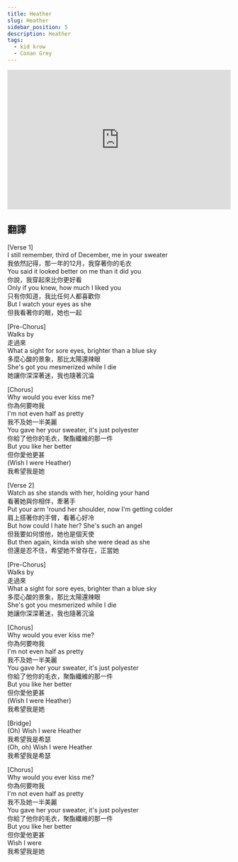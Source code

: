 ```yaml
---
title: Heather
slug: Heather
sidebar_position: 5
description: Heather
tags:
  - kid krow
  - Conan Grey
---
```


<iframe width="100%" height="315" src="https://www.youtube.com/embed/24u3NoPvgMw" title="YouTube video player" frameborder="0" allow="accelerometer; autoplay; clipboard-write; encrypted-media; gyroscope; picture-in-picture; web-share" allowfullscreen></iframe>

## 翻譯
[Verse 1]  
I still remember, third of December, me in your sweater  
我依然記得，那一年的12月，我穿著你的毛衣  
You said it looked better on me than it did you  
你說，我穿起來比你更好看  
Only if you knew, how much I liked you  
只有你知道，我比任何人都喜歡你  
But I watch your eyes as she  
但我看著你的眼，她也一起  
  
[Pre-Chorus]  
Walks by  
走過來  
What a sight for sore eyes, brighter than a blue sky  
多麼心酸的景象，那比太陽還辣眼  
She's got you mesmerized while I die  
她讓你深深著迷，我也隨著沉淪  
  
[Chorus]  
Why would you ever kiss me?  
你為何要吻我  
I'm not even half as pretty  
我不及她一半美麗  
You gave her your sweater, it's just polyester  
你給了他你的毛衣，聚酯纖維的那一件  
But you like her better  
但你愛他更甚  
(Wish I were Heather)  
我希望我是她  
  
[Verse 2]  
Watch as she stands with her, holding your hand  
看著她與你相伴，牽著手  
Put your arm 'round her shoulder, now I'm getting colder  
肩上搭著你的手臂，看著心好冷  
But how could I hate her? She's such an angel  
但我要如何恨他，她也是個天使  
But then again, kinda wish she were dead as she  
但還是忍不住，希望她不曾存在，正當她  
  
[Pre-Chorus]  
Walks by  
走過來  
What a sight for sore eyes, brighter than a blue sky  
多麼心酸的景象，那比太陽還辣眼  
She's got you mesmerized while I die  
她讓你深深著迷，我也隨著沉淪  

[Chorus]  
Why would you ever kiss me?  
你為何要吻我  
I'm not even half as pretty  
我不及她一半美麗  
You gave her your sweater, it's just polyester  
你給了他你的毛衣，聚酯纖維的那一件  
But you like her better  
但你愛他更甚  
(Wish I were Heather)  
我希望我是她  
  
[Bridge]  
(Oh) Wish I were Heather  
我希望我是希瑟  
(Oh, oh) Wish I were Heather  
我希望我是希瑟  
  
[Chorus]  
Why would you ever kiss me?  
你為何要吻我  
I'm not even half as pretty  
我不及她一半美麗  
You gave her your sweater, it's just polyester  
你給了他你的毛衣，聚酯纖維的那一件  
But you like her better  
但你愛他更甚  
Wish I were  
我希望我是她  
    

